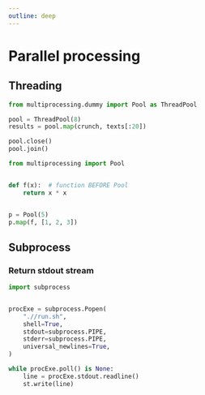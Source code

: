```yaml
---
outline: deep
---
```


# Parallel processing

## Threading

```python
from multiprocessing.dummy import Pool as ThreadPool

pool = ThreadPool(8)
results = pool.map(crunch, texts[:20])

pool.close()
pool.join()
```

```python
from multiprocessing import Pool


def f(x):  # function BEFORE Pool
    return x * x


p = Pool(5)
p.map(f, [1, 2, 3])
```

## Subprocess

### Return stdout stream

```python
import subprocess


procExe = subprocess.Popen(
    ".//run.sh",
    shell=True,
    stdout=subprocess.PIPE,
    stderr=subprocess.PIPE,
    universal_newlines=True,
)

while procExe.poll() is None:
    line = procExe.stdout.readline()
    st.write(line)
```
